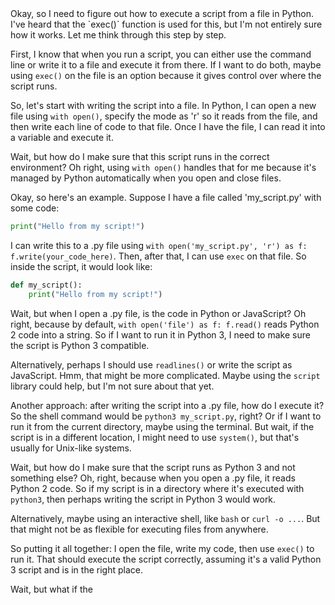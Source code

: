 <think>
Okay, so I need to figure out how to execute a script from a file in Python. I've heard that the `exec()` function is used for this, but I'm not entirely sure how it works. Let me think through this step by step.

First, I know that when you run a script, you can either use the command line or write it to a file and execute it from there. If I want to do both, maybe using `exec()` on the file is an option because it gives control over where the script runs.

So, let's start with writing the script into a file. In Python, I can open a new file using `with open()`, specify the mode as 'r' so it reads from the file, and then write each line of code to that file. Once I have the file, I can read it into a variable and execute it.

Wait, but how do I make sure that this script runs in the correct environment? Oh right, using `with open()` handles that for me because it's managed by Python automatically when you open and close files.

Okay, so here's an example. Suppose I have a file called 'my_script.py' with some code:

```python
print("Hello from my script!")
```

I can write this to a .py file using `with open('my_script.py', 'r') as f: f.write(your_code_here)`. Then, after that, I can use `exec` on that file. So inside the script, it would look like:

```python
def my_script():
    print("Hello from my script!")
```

Wait, but when I open a .py file, is the code in Python or JavaScript? Oh right, because by default, `with open('file') as f: f.read()` reads Python 2 code into a string. So if I want to run it in Python 3, I need to make sure the script is Python 3 compatible.

Alternatively, perhaps I should use `readlines()` or write the script as JavaScript. Hmm, that might be more complicated. Maybe using the `script` library could help, but I'm not sure about that yet.

Another approach: after writing the script into a .py file, how do I execute it? So the shell command would be `python3 my_script.py`, right? Or if I want to run it from the current directory, maybe using the terminal. But wait, if the script is in a different location, I might need to use `system()`, but that's usually for Unix-like systems.

Wait, but how do I make sure that the script runs as Python 3 and not something else? Oh, right, because when you open a .py file, it reads Python 2 code. So if my script is in a directory where it's executed with `python3`, then perhaps writing the script in Python 3 would work.

Alternatively, maybe using an interactive shell, like `bash` or `curl -o ...`. But that might not be as flexible for executing files from anywhere.

So putting it all together: I open the file, write my code, then use `exec()` to run it. That should execute the script correctly, assuming it's a valid Python 3 script and is in the right place.

Wait, but what if the

